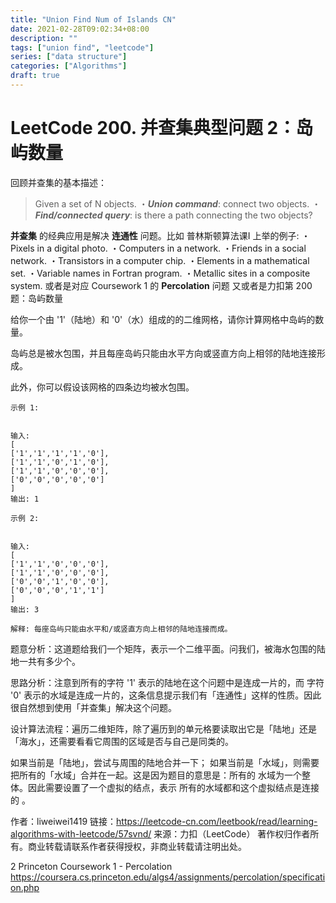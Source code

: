 ```yaml
---
title: "Union Find Num of Islands CN"
date: 2021-02-28T09:02:34+08:00
description: ""
tags: ["union find", "leetcode"]
series: ["data structure"]
categories: ["Algorithms"]
draft: true
---
```


# LeetCode 200. 并查集典型问题 2：岛屿数量

回顾并查集的基本描述：

> Given a set of N objects.
・***Union command***: connect two objects.
・***Find/connected query***: is there a path connecting the two objects?

**并查集** 的经典应用是解决 **连通性** 问题。比如 普林斯顿算法课I 上举的例子:
・Pixels in a digital photo.
・Computers in a network.
・Friends in a social network.
・Transistors in a computer chip.
・Elements in a mathematical set.
・Variable names in Fortran program.
・Metallic sites in a composite system.
或者是对应 Coursework 1 的 **Percolation** 问题
又或者是力扣第 200 题：岛屿数量

给你一个由 '1'（陆地）和 '0'（水）组成的的二维网格，请你计算网格中岛屿的数量。

岛屿总是被水包围，并且每座岛屿只能由水平方向或竖直方向上相邻的陆地连接形成。

此外，你可以假设该网格的四条边均被水包围。
```
示例 1:


输入:
[
['1','1','1','1','0'],
['1','1','0','1','0'],
['1','1','0','0','0'],
['0','0','0','0','0']
]
输出: 1
```
```
示例 2:


输入:
[
['1','1','0','0','0'],
['1','1','0','0','0'],
['0','0','1','0','0'],
['0','0','0','1','1']
]
输出: 3

解释: 每座岛屿只能由水平和/或竖直方向上相邻的陆地连接而成。
```

题意分析：这道题给我们一个矩阵，表示一个二维平面。问我们，被海水包围的陆地一共有多少个。


思路分析：注意到所有的字符 '1' 表示的陆地在这个问题中是连成一片的，而 字符 '0' 表示的水域是连成一片的，这条信息提示我们有「连通性」这样的性质。因此很自然想到使用「并查集」解决这个问题。

设计算法流程：遍历二维矩阵，除了遍历到的单元格要读取出它是「陆地」还是「海水」，还需要看看它周围的区域是否与自己是同类的。

如果当前是「陆地」，尝试与周围的陆地合并一下；
如果当前是「水域」，则需要把所有的「水域」合并在一起。这是因为题目的意思是：所有的 水域为一个整体。因此需要设置了一个虚拟的结点，表示 所有的水域都和这个虚拟结点是连接的 。

作者：liweiwei1419
链接：https://leetcode-cn.com/leetbook/read/learning-algorithms-with-leetcode/57svnd/
来源：力扣（LeetCode）
著作权归作者所有。商业转载请联系作者获得授权，非商业转载请注明出处。

2 Princeton Coursework 1 - Percolation   https://coursera.cs.princeton.edu/algs4/assignments/percolation/specification.php

